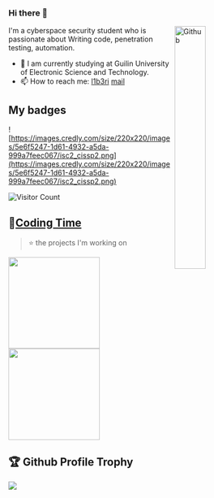 ### Hi there 👋

<img width="35%" align="right" alt="Github" src="https://user-images.githubusercontent.com/48678280/88862734-4903af80-d201-11ea-968b-9c939d88a37c.gif" />

I'm a cyberspace security student who is passionate about Writing code, penetration testing, automation.

- 🔭 I am currently studying at Guilin University of Electronic Science and Technology.
- 📫 How to reach me: [l1b3ri](https://l1b3ri.github.io) [mail](244004036@qq.com)

## My badges
![https://images.credly.com/size/220x220/images/5e6f5247-1d61-4932-a5da-999a7feec067/isc2_cissp2.png](https://images.credly.com/size/220x220/images/5e6f5247-1d61-4932-a5da-999a7feec067/isc2_cissp2.png)


![Visitor Count](https://profile-counter.glitch.me/l1b3ri/count.svg)

## 🌠[Coding Time]()
>⭐️ the projects I'm working on

<a href="https://github.com/l1b3ri">
  <img height="180em" src="https://github-readme-stats.vercel.app/api?username=l1b3ri&theme=buefy&show_icons=true" />
  <img height="180em" src="https://github-readme-stats.vercel.app/api/top-langs/?username=l1b3ri&theme=buefy&layout=compact" />
</a>




## 🏆 Github Profile Trophy
<img src="https://github-profile-trophy.vercel.app/?username=l1b3ri&column=8"/>
